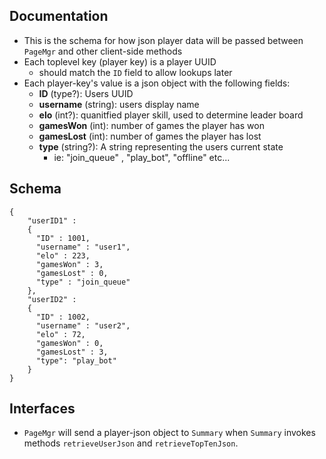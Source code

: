 ## Documentation
- This is the schema for how json player data will be passed between `PageMgr` and other client-side methods
- Each toplevel key (player key) is a player UUID
	- should match the `ID` field to allow lookups later
- Each player-key's value is a json object with the following fields: 
	- **ID** (type?): Users UUID 
	- **username** (string): users display name 
	- **elo** (int?): quanitfied player skill, used to determine leader board 
	- **gamesWon** (int): number of games the player has won 
	- **gamesLost** (int): number of games the player has lost
	- **type** (string?): A string representing the users current state
		- ie: "join_queue" , "play_bot", "offline" etc...
## Schema
```
{
    "userID1" :
    {
      "ID" : 1001,
      "username" : "user1",
      "elo" : 223,
      "gamesWon" : 3,
      "gamesLost" : 0,
	  "type" : "join_queue"
    },
    "userID2" :
    {
      "ID" : 1002,
      "username" : "user2",
      "elo" : 72,
      "gamesWon" : 0,
      "gamesLost" : 3,
	  "type": "play_bot"
    }
}
```
## Interfaces
- `PageMgr` will send a player-json object to `Summary` when `Summary` invokes methods `retrieveUserJson` and `retrieveTopTenJson`.